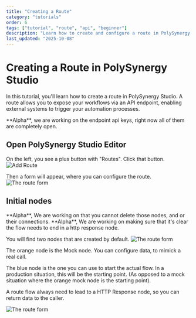 ```yaml
---
title: "Creating a Route"
category: "tutorials"
order: 6
tags: ["tutorial", "route", "api", "beginner"]
description: "Learn how to create and configure a route in PolySynergy Studio"
last_updated: "2025-10-08"
---
```


# Creating a Route in PolySynergy Studio

In this tutorial, you'll learn how to create a route in PolySynergy Studio. A route allows you to expose your workflows via an API endpoint, enabling external systems to trigger your automation processes.

<div class="info">
**Alpha**, we are working on the endpoint api keys, right now all of them are completely open.
</div>

## Open PolySynergy Studio Editor
On the left, you see a plus button with "Routes". Click that button.
![Add Route](http://localhost:8090/api/v1/documentation/assets/images/tutorial-create-route.png)

Then a form will appear, where you can configure the route.
![The route form](http://localhost:8090/api/v1/documentation/assets/images/tutorial-create-route-form.png)

## Initial nodes

<div class="info">
**Alpha**, We are working on that you cannot delete those nodes, and or their connections.
**Alpha**, We are working on making sure that it's clear the flow needs to end in a http response node.
</div>

You will find two nodes that are created by default.
![The route form](http://localhost:8090/api/v1/documentation/assets/images/tutorial-create-route-created.png)

The orange node is the Mock node. You can configure data, to mimick a real call.

The blue node is the one you can use to start the actual flow. In a production situation, this will be the starting point. (As opposed to a mock situation where the orange mock node is the starting point).

A route flow always need to lead to a HTTP Response node, so you can return data to the caller.

![The route form](http://localhost:8090/api/v1/documentation/assets/images/tutorial-create-route-nodes.png)